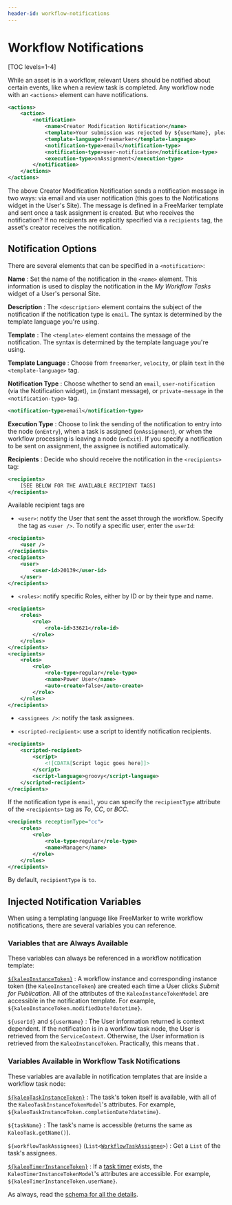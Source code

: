 ```yaml
---
header-id: workflow-notifications
---
```


# Workflow Notifications

[TOC levels=1-4]

While an asset is in a workflow, relevant Users should be notified about certain
events, like when a review task is completed. Any workflow node with an
`<actions>` element can have notifications.

```xml
<actions>
    <action>
        <notification>
            <name>Creator Modification Notification</name>
            <template>Your submission was rejected by ${userName}, please modify and resubmit.</template>
            <template-language>freemarker</template-language>
            <notification-type>email</notification-type>
            <notification-type>user-notification</notification-type>
            <execution-type>onAssignment</execution-type>
        </notification>
    </actions>
</actions>
```

The above Creator Modification Notification sends a notification message in two
ways: via email and via user notification (this goes to the Notifications widget
in the User's Site). The message is defined in a FreeMarker template and sent
once a task assignment is created. But who receives the notification? If no
recipients are explicitly specified via a `recipients` tag, the asset's creator
receives the notification.

## Notification Options

There are several elements that can be specified in a `<notification>`:

**Name**
: Set the name of the notification in the `<name>` element. This information is
used to display the notification in the _My Workflow Tasks_ widget of a User's
personal Site.

**Description**
: The `<description>` element contains the subject of the notification if the
notification type is `email`. The syntax is determined by the template language
you're using.

**Template**
: The `<template>` element contains the message of the notification. The syntax
is determined by the template language you're using.

**Template Language**
: Choose from `freemarker`, `velocity`, or plain `text` in the
`<template-language>` tag.

**Notification Type**
: Choose whether to send an `email`, `user-notification` (via the Notification
widget), `im` (instant message), or `private-message` in the
`<notification-type>` tag.

```xml
<notification-type>email</notification-type>
```

**Execution Type**
: Choose to link the sending of the notification to entry into the node
(`onEntry`), when a task is assigned (`onAssignment`), or when the workflow
processing is leaving a node (`onExit`). If you specify a notification to be
sent on assignment, the assignee is notified automatically.

**Recipients**
: Decide who should receive the notification in the `<recipients>` tag:

```xml
<recipients>
    [SEE BELOW FOR THE AVAILABLE RECIPIENT TAGS]
</recipients>
```

Available recipient tags are

- `<user>`: notify the User that sent the asset through the workflow.
  Specify the tag as `<user />`. To notify a specific user, enter the
  `userId`:

```xml
<recipients>
    <user />
</recipients>
<recipients>
    <user>
        <user-id>20139</user-id>
    </user>
</recipients>
```

- `<roles>`: notify specific Roles, either by ID or by their type and name.

```xml
<recipients>
    <roles>
        <role>
            <role-id>33621</role-id>
        </role>
    </roles>
</recipients>
<recipients>
    <roles>
        <role>
            <role-type>regular</role-type>
            <name>Power User</name>
            <auto-create>false</auto-create>
        </role>
    </roles>
</recipients>
```

- `<assignees />`: notify the task assignees.

- `<scripted-recipient>`: use a script to identify notification recipients.

```xml
<recipients>
    <scripted-recipient>
        <script>
            <![CDATA[Script logic goes here]]>
        </script>
        <script-language>groovy</script-language>
    </scripted-recipient>
</recipients>
```

If the notification type is `email`, you can specify the `recipientType`
attribute of the `<recipients>` tag as _To_, _CC_, or _BCC_.

```xml
<recipients receptionType="cc">
    <roles>
        <role>
            <role-type>regular</role-type>
            <name>Manager</name>
        </role>
    </roles>
</recipients>
```

By default, `recipientType` is `to`.

## Injected Notification Variables

When using a templating language like FreeMarker to write workflow
notifications, there are several variables you can reference.

### Variables that are Always Available

These variables can always be referenced in a workflow notification template:

[`${kaleoInstanceToken}`](https://github.com/liferay/liferay-portal/blob/7.2.0-ga1/modules/apps/portal-workflow/portal-workflow-kaleo-api/src/main/java/com/liferay/portal/workflow/kaleo/model/KaleoInstanceToken.java)
: A workflow instance and corresponding instance token (the
`KaleoInstanceToken`) are created each time a User clicks _Submit for
Publication_. All of the attributes of the `KaleoInstanceTokenModel` are
accessible in the notification template. For example,
`${kaleoInstanceToken.modifiedDate?datetime}`.

`${userId}` and `${userName}`
: The User information returned is context dependent. If the notification is in
a workflow task node, the User is retrieved from the `ServiceContext`.
Otherwise, the User information is retrieved from the `KaleoInstanceToken`.
Practically, this means that <!--What does it mean to an end user?-->.

### Variables Available in Workflow Task Notifications

These variables are available in notification templates that are inside a
workflow task node:

[`${kaleoTaskInstanceToken}`](https://github.com/liferay/liferay-portal/blob/7.2.0-ga1/modules/apps/portal-workflow/portal-workflow-kaleo-api/src/main/java/com/liferay/portal/workflow/kaleo/model/KaleoTaskInstanceToken.java)
: The task's token itself is available, with all of the
`KaleoTaskInstanceTokenModel`'s attributes. For example,
`${kaleoTaskInstanceToken.completionDate?datetime}`.

`${taskName}`
: The task's name is accessible (returns the same as `KaleoTask.getName()`).

`${workflowTaskAssignees}` (`List<`[`WorkflowTaskAssignee`](https://github.com/liferay/liferay-portal/blob/7.2.0-ga1/portal-kernel/src/com/liferay/portal/kernel/workflow/WorkflowTaskAssignee.java)`>`)
: Get a `List` of the task's assignees.

[`${kaleoTimerInstanceToken}`](https://github.com/liferay/liferay-portal/blob/7.2.0-ga1/modules/apps/portal-workflow/portal-workflow-kaleo-api/src/main/java/com/liferay/portal/workflow/kaleo/model/KaleoTimerInstanceToken.java)
: If a [task
timer](/docs/7-2/reference/-/knowledge_base/r/workflow-task-nodes/#task-timers)
exists, the `KaleoTimerInstanceTokenModel`'s attributes are accessible. For
example, `${kaleoTimerInstanceToken.userName}`.

<!--
${kaleoInstanceToken.modifiedDate?datetime}

KaleoInstanceTokenModifiedDate = ?datetime${kaleoInstanceToken.modifiedDate}
User ID = ${userId}
User Name = ${userName}
Task Name = ${taskName}
KaleoTaskInstanceToken = ${kaleoTaskInstanceToken}
Task Assignees = ${workflowTaskAssignees}

What's this?

```java
for (Map.Entry<String, Serializable> entry :
        workflowContext.entrySet()) {

    template.put(entry.getKey(), entry.getValue());
}
```
-->

As always, read the
[schema for all the details](https://www.liferay.com/dtd/liferay-workflow-definition_7_1_0.xsd).


